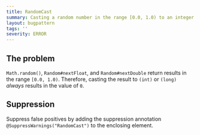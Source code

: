 ```yaml
---
title: RandomCast
summary: Casting a random number in the range [0.0, 1.0) to an integer or long always results in 0.
layout: bugpattern
tags: ''
severity: ERROR
---
```


<!--
*** AUTO-GENERATED, DO NOT MODIFY ***
To make changes, edit the @BugPattern annotation or the explanation in docs/bugpattern.
-->

## The problem
`Math.random()`, `Random#nextFloat`, and `Random#nextDouble` return results in
the range `[0.0, 1.0)`. Therefore, casting the result to `(int)` or `(long)`
*always* results in the value of `0`.

## Suppression
Suppress false positives by adding the suppression annotation `@SuppressWarnings("RandomCast")` to the enclosing element.
